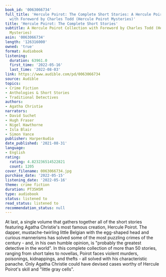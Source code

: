 ```yaml
---
book_id: '0063066734'
full_title: 'Hercule Poirot: The Complete Short Stories: A Hercule Poirot Collection
  with Foreword by Charles Todd (Hercule Poirot Mysteries)'
title: 'Hercule Poirot: The Complete Short Stories'
subtitle: A Hercule Poirot Collection with Foreword by Charles Todd (Hercule Poirot
  Mysteries)
asin: '0063066734'
length: '126316000'
owned: 'true'
format: Audiobook
listening:
  duration: 63961.0
  first_time: '2022-05-16'
  last_time: '2022-08-03'
link: https://www.audible.com/pd/0063066734
source: Audible
topics:
- Crime Fiction
- Anthologies & Short Stories
- Traditional Detectives
authors:
- Agatha Christie
narrators:
- David Suchet
- Hugh Fraser
- Nigel Hawthorne
- Isla Blair
- Simon Vance
publisher: HarperAudio
date_published: '2021-08-31'
language:
- English
rating:
  rating: 4.823236514522821
  count: 1205
cover_filename: 0063066734.jpg
purchase_date: '2022-05-15'
listening_date: '2022-05-16'
theme: crime fiction
duration: PT35H5M
type: audiobook
status: listened to
read_status: listened to
recommendation_status: null
---
```

At last, a single volume that gathers together all of the short stories featuring Agatha Christie's most famous creation, Hercule Poirot.
The dapper, mustache-twirling little Belgian with the egg-shaped head and curious mannerisms has solved some of the most puzzling crimes of the century - and, in his own humble opinion, is "probably the greatest detective in the world".
In this complete collection of more than 50 stories, ranging from short tales to novellas, Poirot faces violent murders, poisonings, kidnappings, and thefts - all solved with his characteristic panache. Only Agatha Christie could have devised cases worthy of Hercule Poirot's skill and "little gray cells".
